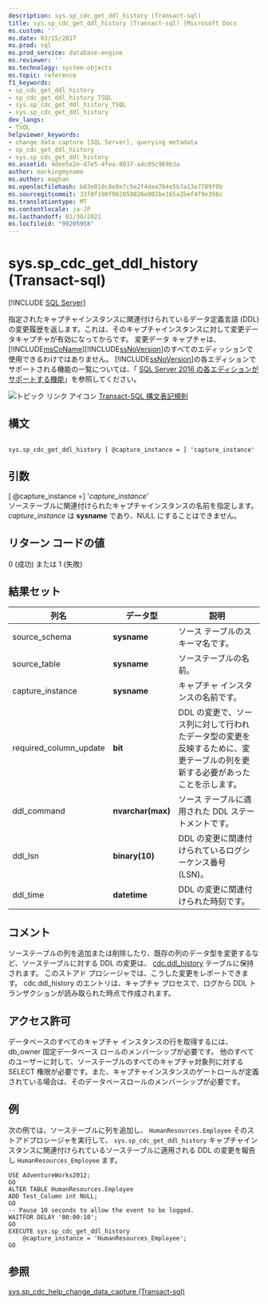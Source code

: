 ```yaml
---
description: sys.sp_cdc_get_ddl_history (Transact-sql)
title: sys.sp_cdc_get_ddl_history (Transact-sql) |Microsoft Docs
ms.custom: ''
ms.date: 03/15/2017
ms.prod: sql
ms.prod_service: database-engine
ms.reviewer: ''
ms.technology: system-objects
ms.topic: reference
f1_keywords:
- sp_cdc_get_ddl_history
- sp_cdc_get_ddl_history_TSQL
- sys.sp_cdc_get_ddl_history_TSQL
- sys.sp_cdc_get_ddl_history
dev_langs:
- TSQL
helpviewer_keywords:
- change data capture [SQL Server], querying metadata
- sp_cdc_get_ddl_history
- sys.sp_cdc_get_ddl_history
ms.assetid: 4dee5e2e-d7e5-4fea-8037-a4c05c969b3a
author: markingmyname
ms.author: maghan
ms.openlocfilehash: b83e018c8e8e7c5e2f4daa704e5b7a13e7789f0b
ms.sourcegitcommit: 33f0f190f962059826e002be165a2bef4f9e350c
ms.translationtype: MT
ms.contentlocale: ja-JP
ms.lasthandoff: 01/30/2021
ms.locfileid: "99205958"
---
```

# <a name="syssp_cdc_get_ddl_history-transact-sql"></a>sys.sp_cdc_get_ddl_history (Transact-sql)
[!INCLUDE [SQL Server](../../includes/applies-to-version/sqlserver.md)]

  指定されたキャプチャインスタンスに関連付けられているデータ定義言語 (DDL) の変更履歴を返します。これは、そのキャプチャインスタンスに対して変更データキャプチャが有効になってからです。 変更データ キャプチャは、 [!INCLUDE[msCoName](../../includes/msconame-md.md)][!INCLUDE[ssNoVersion](../../includes/ssnoversion-md.md)]のすべてのエディッションで使用できるわけではありません。 [!INCLUDE[ssNoVersion](../../includes/ssnoversion-md.md)]の各エディションでサポートされる機能の一覧については、「 [SQL Server 2016 の各エディションがサポートする機能](~/sql-server/editions-and-supported-features-for-sql-server-2016.md)」を参照してください。  
  
 ![トピック リンク アイコン](../../database-engine/configure-windows/media/topic-link.gif "トピック リンク アイコン") [Transact-SQL 構文表記規則](../../t-sql/language-elements/transact-sql-syntax-conventions-transact-sql.md)  
  
## <a name="syntax"></a>構文  
  
```  
  
sys.sp_cdc_get_ddl_history [ @capture_instance = ] 'capture_instance'  
```  
  
## <a name="arguments"></a>引数  
 [ @capture_instance =] '*capture_instance*'  
 ソーステーブルに関連付けられたキャプチャインスタンスの名前を指定します。 *capture_instance* は **sysname** であり、NULL にすることはできません。  
  
## <a name="return-code-values"></a>リターン コードの値  
 0 (成功) または 1 (失敗)  
  
## <a name="result-sets"></a>結果セット  
  
|列名|データ型|説明|  
|-----------------|---------------|-----------------|  
|source_schema|**sysname**|ソース テーブルのスキーマ名です。|  
|source_table|**sysname**|ソーステーブルの名前。|  
|capture_instance|**sysname**|キャプチャ インスタンスの名前です。|  
|required_column_update|**bit**|DDL の変更で、ソース列に対して行われたデータ型の変更を反映するために、変更テーブルの列を更新する必要があったことを示します。|  
|ddl_command|**nvarchar(max)**|ソース テーブルに適用された DDL ステートメントです。|  
|ddl_lsn|**binary(10)**|DDL の変更に関連付けられているログシーケンス番号 (LSN)。|  
|ddl_time|**datetime**|DDL の変更に関連付けられた時刻です。|  
  
## <a name="remarks"></a>コメント  
 ソーステーブルの列を追加または削除したり、既存の列のデータ型を変更するなど、ソーステーブルに対する DDL の変更は、 [cdc.ddl_history](../../relational-databases/system-tables/cdc-ddl-history-transact-sql.md) テーブルに保持されます。 このストアド プロシージャでは、こうした変更をレポートできます。 cdc.ddl_history のエントリは、キャプチャ プロセスで、ログから DDL トランザクションが読み取られた時点で作成されます。  
  
## <a name="permissions"></a>アクセス許可  
 データベースのすべてのキャプチャ インスタンスの行を取得するには、db_owner 固定データベース ロールのメンバーシップが必要です。 他のすべてのユーザーに対して、ソーステーブルのすべてのキャプチャ対象列に対する SELECT 権限が必要です。また、キャプチャインスタンスのゲートロールが定義されている場合は、そのデータベースロールのメンバーシップが必要です。  
  
## <a name="examples"></a>例  
 次の例では、ソーステーブルに列を追加し、 `HumanResources.Employee` そのストアドプロシージャを実行して、 `sys.sp_cdc_get_ddl_history` キャプチャインスタンスに関連付けられているソーステーブルに適用される DDL の変更を報告し `HumanResources_Employee` ます。  
  
```  
USE AdventureWorks2012;  
GO  
ALTER TABLE HumanResources.Employee  
ADD Test_Column int NULL;  
GO  
-- Pause 10 seconds to allow the event to be logged.   
WAITFOR DELAY '00:00:10';  
GO   
EXECUTE sys.sp_cdc_get_ddl_history   
    @capture_instance = 'HumanResources_Employee';  
GO  
```  
  
## <a name="see-also"></a>参照  
 [sys.sp_cdc_help_change_data_capture &#40;Transact-sql&#41;](../../relational-databases/system-stored-procedures/sys-sp-cdc-help-change-data-capture-transact-sql.md)  
  
  
